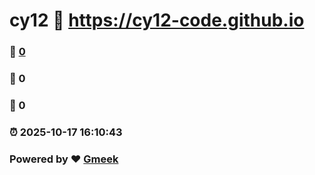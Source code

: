 # cy12 :link: https://cy12-code.github.io 
### :page_facing_up: [0](https://cy12-code.github.io/tag.html) 
### :speech_balloon: 0 
### :hibiscus: 0 
### :alarm_clock: 2025-10-17 16:10:43 
### Powered by :heart: [Gmeek](https://github.com/Meekdai/Gmeek)
